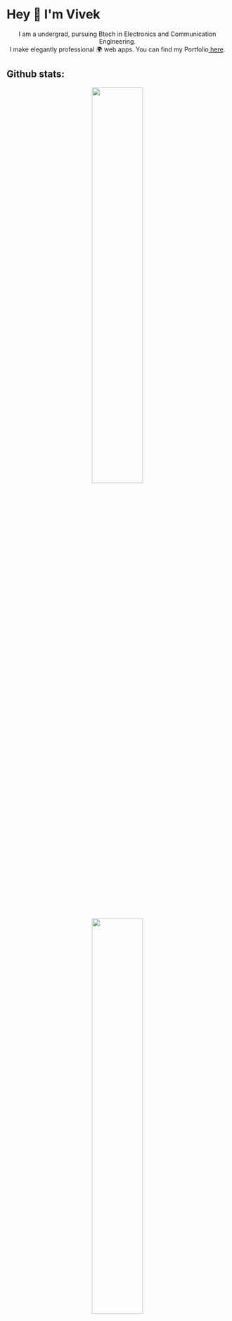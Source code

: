 # Hey 👋 I'm Vivek

<p align="center">I am a undergrad, pursuing Btech in Electronics and Communication Engineering.<br>
I make elegantly professional 🌍 web apps. You can find my Portfolio<a href="https://vivekpatel17.github.io/Portfolio/"> here</a>. </p>


## Github stats:

<p align="center"> <img width="48%" src="https://github-readme-stats.vercel.app/api?username=vivekpatel17&show_icons=true&theme=tokyonight&hide=stars&include_all_commits=true" /></p>
<p align="center"> <img width="48%" src="https://github-readme-streak-stats.herokuapp.com/?user=vivekpatel17&theme=tokyonight" /> </p>

  
<!-- **vivekpatel17/vivekpatel17** is a ✨ _special_ ✨ repository because its `README.md` (this file) appears on your GitHub profile.

Here are some ideas to get you started: -->
<!-- - 🔭 I’m currently working on ... -->
- 🌱 I’m currently learning DSA and Backend
- 👯 I’m looking to collaborate on Fullstack
- ⚡ Fun fact: I like watching anime and playing badminton🏸.

<!-- - 🤔 I’m looking for help with ... -->
<!-- - 💬 Ask me about ... -->
<!-- - 📫 How to reach me: ... -->
<!-- - 😄 Pronouns: ... -->

